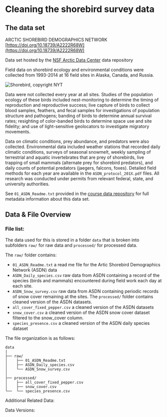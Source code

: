 # Cleaning the shorebird survey data 


## The data set

ARCTIC SHOREBIRD DEMOGRAPHICS NETWORK [https://doi.org/10.18739/A2222R68W](https://doi.org/10.18739/A2222R68W)

Data set hosted by the [NSF Arctic Data Center](https://arcticdata.io) data repository 

Field data on shorebird ecology and environmental conditions were collected from 1993-2014 at 16 field sites in Alaska, Canada, and Russia.

![Shorebird, copyright NYT](https://static01.nyt.com/images/2017/09/10/nyregion/10NATURE1/10NATURE1-superJumbo.jpg?quality=75&auto=webp)

Data were not collected every year at all sites. Studies of the population ecology of these birds included nest-monitoring to determine the timing of reproduction and reproductive success; live capture of birds to collect blood samples, feathers, and fecal samples for investigations of population structure and pathogens; banding of birds to determine annual survival rates; resighting of color-banded birds to determine space use and site fidelity; and use of light-sensitive geolocators to investigate migratory movements. 

Data on climatic conditions, prey abundance, and predators were also collected. Environmental data included weather stations that recorded daily climatic conditions, surveys of seasonal snowmelt, weekly sampling of terrestrial and aquatic invertebrates that are prey of shorebirds, live trapping of small mammals (alternate prey for shorebird predators), and daily counts of potential predators (jaegers, falcons, foxes). Detailed field methods for each year are available in the `ASDN_protocol_201X.pdf` files. All research was conducted under permits from relevant federal, state, and university authorities.

See `01_ASDN_Readme.txt` provided in the [course data repository](https://github.com/UCSB-Library-Research-Data-Services/bren-meds213-spring-2024-class-data) for full metadata information about this data set.

## Data & File Overview

### File list:
The data used for this is stored in a folder `data` that is broken into subfolders `raw/` for raw data and `processed/` for processed data.

The `raw/` folder contains:

- `01_ASDN_Readme.txt` a read me file for the Artic Shorebird Demographics Network (ASDN) data
- `ASDN_Daily_species.csv` raw data from ASDN containing a record of the species (birds and mammals) encountered during field work each day at each site.
- `ASDN_Snow_survey.csv` raw data from ASDN containing periodic records of snow cover remaining at the sites.
The `processed/` folder contains cleaned version of the ASDN datasets.
- `all_cover_fixed_pepper.csv` a cleaned version of the ASDN datasets
- `snow_cover.csv` a cleaned version of the ASDN snow cover dataset filtered to the snow_cover column.
- `species_presence.csv` a cleaned version of the ASDN daily species dataset

The file organization is as follows:
```
data
|
├── raw/
│    ├── 01_ASDN_Readme.txt
│    ├── ASDN_Daily_species.csv
│    └── ASDN_Snow_survey.csv
│
├── processed/
│    ├── all_cover_fixed_pepper.csv
│    ├── snow_cover.csv 
└──  └── species_presence.csv
```

Additional Related Data:


Data Versions:

